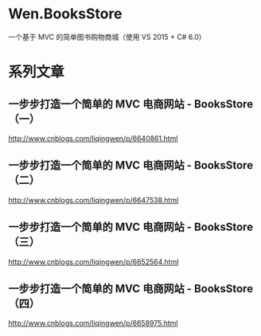 # Wen.BooksStore
一个基于 MVC 的简单图书购物商城（使用 VS 2015 + C# 6.0）

# 系列文章
## 一步步打造一个简单的 MVC 电商网站 - BooksStore（一）
http://www.cnblogs.com/liqingwen/p/6640861.html

## 一步步打造一个简单的 MVC 电商网站 - BooksStore（二）
http://www.cnblogs.com/liqingwen/p/6647538.html

## 一步步打造一个简单的 MVC 电商网站 - BooksStore（三）
http://www.cnblogs.com/liqingwen/p/6652564.html

## 一步步打造一个简单的 MVC 电商网站 - BooksStore（四）
http://www.cnblogs.com/liqingwen/p/6658975.html
